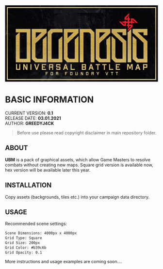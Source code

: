![UniversalBattleMap](docs/ubm_header.jpg)

# BASIC INFORMATION

CURRENT VERSION: **0.1**  
RELEASE DATE: **03.01.2021**  
AUTHOR: **GREEDYJ4CK**

> Before use please read copyright disclaimer in main repository folder.

## ABOUT
**UBM** is a pack of graphical assets, which allow Game Masters to resolve combats without creating new maps. Square grid version is available now, hex version will be available later this year.

## INSTALLATION

Copy assets (backgrounds, tiles etc.) into your campaign data directory.

## USAGE
Recommended scene settings:
```
Scene Dimensions: 4000px x 4000px
Grid Type: Square
Grid Size: 200px
Grid Color: #b39c6b
Grid Opacity: 0.1
```

More instructions and usage examples are coming soon....
